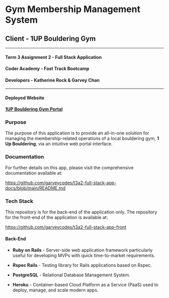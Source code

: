 # Gym Membership Management System

## Client - 1UP Bouldering Gym

<hr>

#### Term 3 Assignment 2 - Full Stack Application

#### Coder Academy - Fast Track Bootcamp

#### Developers - Katherine Rock & Garvey Chan

<hr>

#### Deployed Website

**[1UP Bouldering Gym Portal](https://1upbouldering.app)**

### Purpose

The purpose of this application is to provide an all-in-one solution for managing the membership-related operations of a local bouldering gym, **1 Up Bouldering**, via an intuitive web portal interface.

### Documentation

For further details on this app, please visit the comprehensive documentation available at:

<https://github.com/garveycodes/t3a2-full-stack-app-docs/blob/main/README.md>

### Tech Stack

This repository is for the back-end of the application only. The repository for the front-end of the application is available at:

<https://github.com/garveycodes/t3a2-full-stack-app-front>

#### Back-End

- **Ruby on Rails** - Server-side web application framework particularly useful for developing MVPs with quick time-to-market requirements.

- **Rspec Rails** - Testing library for Rails applications based on Rspec.

- **PostgreSQL** - Relational Database Management System.

- **Heroku** - Container-based Cloud Platform as a Service (PaaS) used to deploy, manage, and scale modern apps.